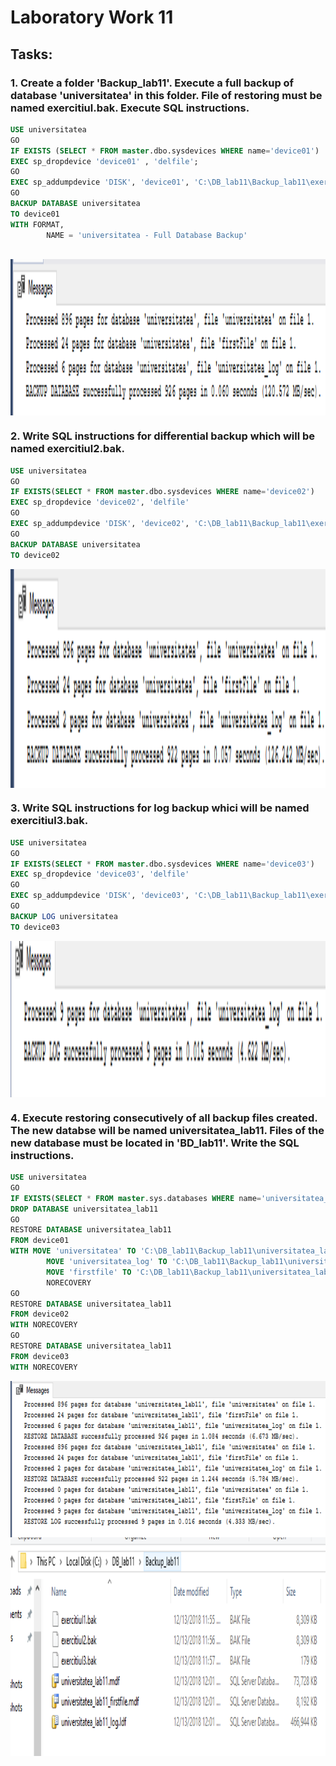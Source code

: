 # Laboratory Work 11

## Tasks:
### 1.  Create a folder 'Backup_lab11'. Execute a full backup of database 'universitatea' in this folder. File of restoring must be named exercitiul.bak. Execute SQL instructions.

```sql
USE universitatea
GO
IF EXISTS (SELECT * FROM master.dbo.sysdevices WHERE name='device01')
EXEC sp_dropdevice 'device01' , 'delfile';
GO
EXEC sp_addumpdevice 'DISK', 'device01', 'C:\DB_lab11\Backup_lab11\exercitiul1.bak'
GO
BACKUP DATABASE universitatea
TO device01
WITH FORMAT, 
		NAME = 'universitatea - Full Database Backup'
   
```

<img  align="center" width="750" height="250" src="screenshots/ex1.PNG">

### 2. Write SQL instructions for differential backup which will be named exercitiul2.bak.

```sql
USE universitatea
GO
IF EXISTS(SELECT * FROM master.dbo.sysdevices WHERE name='device02')
EXEC sp_dropdevice 'device02', 'delfile'
GO
EXEC sp_addumpdevice 'DISK', 'device02', 'C:\DB_lab11\Backup_lab11\exercitiul2.bak'
GO
BACKUP DATABASE universitatea
TO device02
```

<img  align="center" width="750" height="350" src="screenshots/ex2.PNG">



### 3. Write SQL instructions for log backup whici will be named exercitiul3.bak.


```sql
USE universitatea
GO
IF EXISTS(SELECT * FROM master.dbo.sysdevices WHERE name='device03')
EXEC sp_dropdevice 'device03', 'delfile'
GO
EXEC sp_addumpdevice 'DISK', 'device03', 'C:\DB_lab11\Backup_lab11\exercitiul3.bak'
GO
BACKUP LOG universitatea
TO device03
```
<img  align="center" width="750" height="250" src="screenshots/ex3.PNG">

### 4.  Execute restoring consecutively of all backup files created. The new databse will be named universitatea_lab11. Files of the new database must be located in 'BD_lab11'. Write the SQL instructions.

```sql
USE universitatea
GO
IF EXISTS(SELECT * FROM master.sys.databases WHERE name='universitatea_lab11')
DROP DATABASE universitatea_lab11
GO
RESTORE DATABASE universitatea_lab11
FROM device01
WITH MOVE 'universitatea' TO 'C:\DB_lab11\Backup_lab11\universitatea_lab11.mdf',
		MOVE 'universitatea_log' TO 'C:\DB_lab11\Backup_lab11\universitatea_lab11_log.ldf',
		MOVE 'firstfile' TO 'C:\DB_lab11\Backup_lab11\universitatea_lab11_firstfile.mdf',
		NORECOVERY
GO
RESTORE DATABASE universitatea_lab11
FROM device02
WITH NORECOVERY
GO
RESTORE DATABASE universitatea_lab11
FROM device03
WITH NORECOVERY
```

<img  align="center" width="750" height="250" src="screenshots/ex4.PNG">

<img  align="center" width="650" height="350" src="screenshots/ex4_2PNG.PNG">
